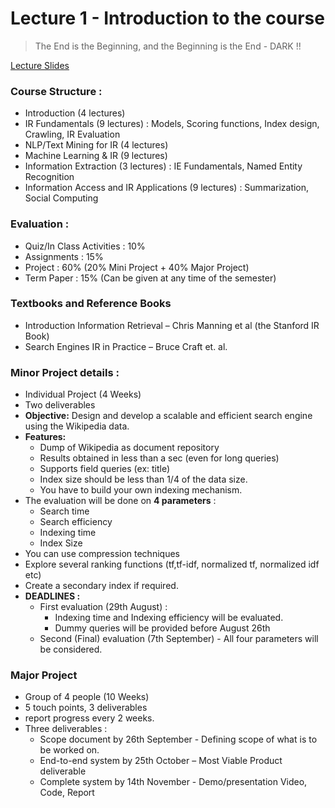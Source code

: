 # Lecture 1 - Introduction to the course
> The End is the Beginning, and the Beginning is the End - DARK !!

[Lecture Slides](https://moodle.iiit.ac.in/pluginfile.php/82233/mod_resource/content/1/IRE-01-VV-Introduction.pdf)

### Course Structure : 
  - Introduction (4 lectures)
  - IR Fundamentals (9 lectures) : Models, Scoring functions, Index design, Crawling, IR Evaluation
  - NLP/Text Mining for IR (4 lectures)
  - Machine Learning & IR (9 lectures)
  - Information Extraction (3 lectures) : IE Fundamentals, Named Entity Recognition
  - Information Access and IR Applications (9 lectures) : Summarization, Social Computing
  
### Evaluation :  
  * Quiz/In Class Activities : 10%
  * Assignments : 15%
  * Project : 60% (20% Mini Project + 40% Major Project)
  * Term Paper : 15% (Can be given at any time of the semester)

### Textbooks and Reference Books
  * Introduction Information Retrieval – Chris Manning et al (the Stanford IR Book)
  * Search Engines IR in Practice – Bruce Craft et. al.
  
### Minor Project details : 
  * Individual Project (4 Weeks)
  * Two deliverables
  * **Objective:** Design and develop a scalable and efficient search engine using the Wikipedia data. 
  * **Features:**
    * Dump of Wikipedia as document repository
    * Results obtained in less than a sec (even for long queries)
    * Supports field queries (ex: title)
    * Index size should be less than 1/4 of the data size.
    * You have to build your own indexing mechanism.
  * The evaluation will be done on **4 parameters** : 
    * Search time
    * Search efficiency
    * Indexing time
    * Index Size
  * You can use compression techniques
  * Explore several ranking functions (tf,tf-idf, normalized tf, normalized idf etc)
  * Create a secondary index if required.
  * **DEADLINES :**
    * First evaluation (29th August) :
      * Indexing time and Indexing efficiency will be evaluated.
      * Dummy queries will be provided before August 26th
    * Second (Final) evaluation (7th September) - All four parameters will be considered.
    
### Major Project
  * Group of 4 people (10 Weeks)
  * 5 touch points, 3 deliverables
  * report progress every 2 weeks.
  * Three deliverables :
    * Scope document by 26th September - Defining scope of what is to be worked on.
    * End-to-end system by 25th October – Most Viable Product deliverable 
    * Complete system by 14th November - Demo/presentation Video, Code, Report 
    

